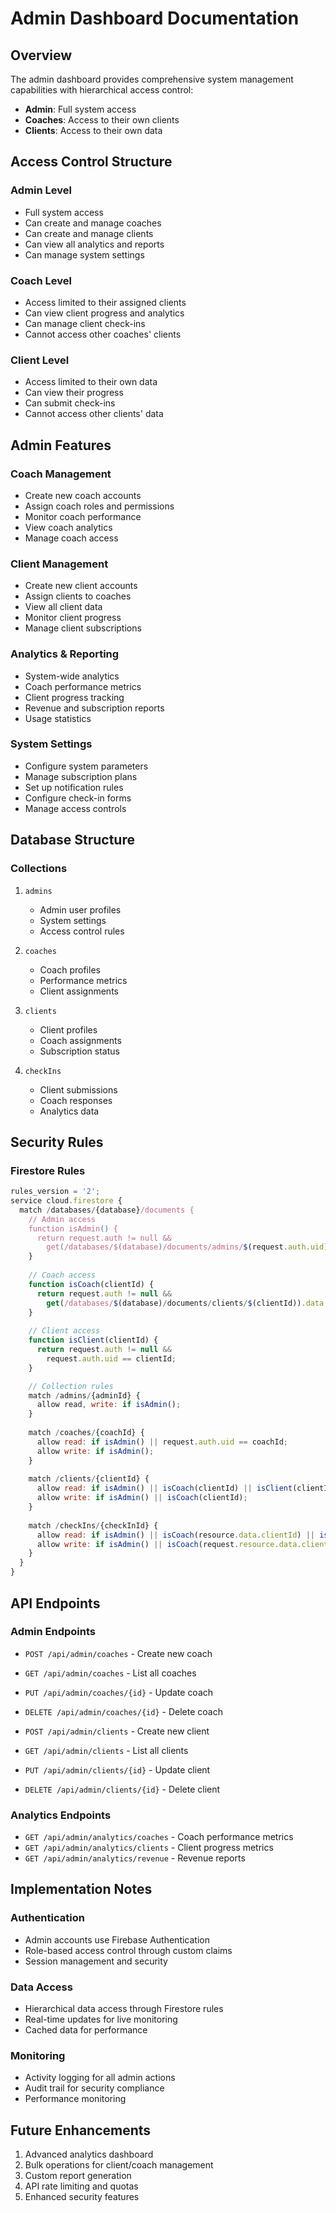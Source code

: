 # Admin Dashboard Documentation

## Overview
The admin dashboard provides comprehensive system management capabilities with hierarchical access control:
- **Admin**: Full system access
- **Coaches**: Access to their own clients
- **Clients**: Access to their own data

## Access Control Structure

### Admin Level
- Full system access
- Can create and manage coaches
- Can create and manage clients
- Can view all analytics and reports
- Can manage system settings

### Coach Level
- Access limited to their assigned clients
- Can view client progress and analytics
- Can manage client check-ins
- Cannot access other coaches' clients

### Client Level
- Access limited to their own data
- Can view their progress
- Can submit check-ins
- Cannot access other clients' data

## Admin Features

### Coach Management
- Create new coach accounts
- Assign coach roles and permissions
- Monitor coach performance
- View coach analytics
- Manage coach access

### Client Management
- Create new client accounts
- Assign clients to coaches
- View all client data
- Monitor client progress
- Manage client subscriptions

### Analytics & Reporting
- System-wide analytics
- Coach performance metrics
- Client progress tracking
- Revenue and subscription reports
- Usage statistics

### System Settings
- Configure system parameters
- Manage subscription plans
- Set up notification rules
- Configure check-in forms
- Manage access controls

## Database Structure

### Collections
1. `admins`
   - Admin user profiles
   - System settings
   - Access control rules

2. `coaches`
   - Coach profiles
   - Performance metrics
   - Client assignments

3. `clients`
   - Client profiles
   - Coach assignments
   - Subscription status

4. `checkIns`
   - Client submissions
   - Coach responses
   - Analytics data

## Security Rules

### Firestore Rules
```javascript
rules_version = '2';
service cloud.firestore {
  match /databases/{database}/documents {
    // Admin access
    function isAdmin() {
      return request.auth != null && 
        get(/databases/$(database)/documents/admins/$(request.auth.uid)).data.role == 'admin';
    }
    
    // Coach access
    function isCoach(clientId) {
      return request.auth != null && 
        get(/databases/$(database)/documents/clients/$(clientId)).data.coachId == request.auth.uid;
    }
    
    // Client access
    function isClient(clientId) {
      return request.auth != null && 
        request.auth.uid == clientId;
    }

    // Collection rules
    match /admins/{adminId} {
      allow read, write: if isAdmin();
    }
    
    match /coaches/{coachId} {
      allow read: if isAdmin() || request.auth.uid == coachId;
      allow write: if isAdmin();
    }
    
    match /clients/{clientId} {
      allow read: if isAdmin() || isCoach(clientId) || isClient(clientId);
      allow write: if isAdmin() || isCoach(clientId);
    }
    
    match /checkIns/{checkInId} {
      allow read: if isAdmin() || isCoach(resource.data.clientId) || isClient(resource.data.clientId);
      allow write: if isAdmin() || isCoach(request.resource.data.clientId) || isClient(request.resource.data.clientId);
    }
  }
}
```

## API Endpoints

### Admin Endpoints
- `POST /api/admin/coaches` - Create new coach
- `GET /api/admin/coaches` - List all coaches
- `PUT /api/admin/coaches/{id}` - Update coach
- `DELETE /api/admin/coaches/{id}` - Delete coach

- `POST /api/admin/clients` - Create new client
- `GET /api/admin/clients` - List all clients
- `PUT /api/admin/clients/{id}` - Update client
- `DELETE /api/admin/clients/{id}` - Delete client

### Analytics Endpoints
- `GET /api/admin/analytics/coaches` - Coach performance metrics
- `GET /api/admin/analytics/clients` - Client progress metrics
- `GET /api/admin/analytics/revenue` - Revenue reports

## Implementation Notes

### Authentication
- Admin accounts use Firebase Authentication
- Role-based access control through custom claims
- Session management and security

### Data Access
- Hierarchical data access through Firestore rules
- Real-time updates for live monitoring
- Cached data for performance

### Monitoring
- Activity logging for all admin actions
- Audit trail for security compliance
- Performance monitoring

## Future Enhancements
1. Advanced analytics dashboard
2. Bulk operations for client/coach management
3. Custom report generation
4. API rate limiting and quotas
5. Enhanced security features 